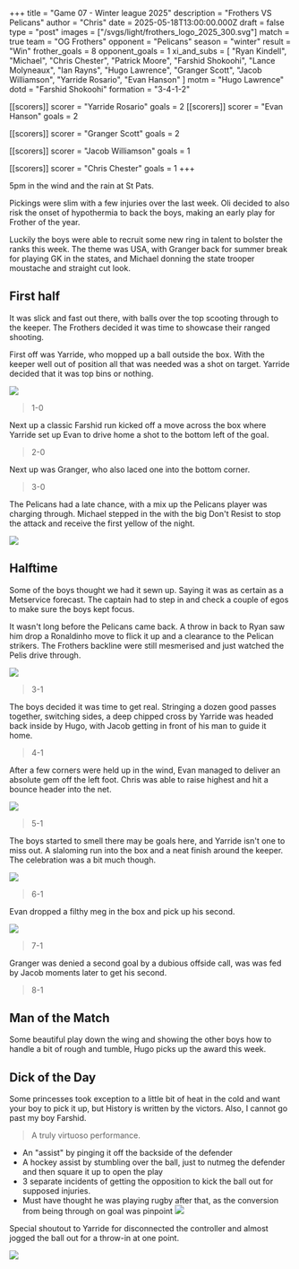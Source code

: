 +++
title = "Game 07 - Winter league 2025"
description = "Frothers VS Pelicans"
author = "Chris"
date = 2025-05-18T13:00:00.000Z
draft = false
type = "post"
images = ["/svgs/light/frothers_logo_2025_300.svg"]
match = true
team = "OG Frothers"
opponent = "Pelicans"
season = "winter"
result = "Win"
frother_goals = 8
opponent_goals = 1
xi_and_subs = [
  "Ryan Kindell",
  "Michael",
  "Chris Chester",
  "Patrick Moore",
  "Farshid Shokoohi",
  "Lance Molyneaux",
  "Ian Rayns",
  "Hugo Lawrence",
  "Granger Scott",
  "Jacob Williamson",
  "Yarride Rosario",
  "Evan Hanson"
]
motm = "Hugo Lawrence"
dotd = "Farshid Shokoohi"
formation = "3-4-1-2"

[[scorers]]
scorer = "Yarride Rosario"
goals = 2
[[scorers]]
scorer = "Evan Hanson"
goals = 2

[[scorers]]
scorer = "Granger Scott"
goals = 2

[[scorers]]
scorer = "Jacob Williamson"
goals = 1

[[scorers]]
scorer = "Chris Chester"
goals = 1
+++

5pm in the wind and the rain at St Pats.

Pickings were slim with a few injuries over the last week. Oli decided to also risk the onset of hypothermia to back the boys, making an early play for Frother of the year. 

Luckily the boys were able to recruit some new ring in talent to bolster the ranks this week. The theme was USA, with Granger back for summer break for playing GK in the states, and Michael donning the state trooper moustache and straight cut look.

## First half

It was slick and fast out there, with balls over the top scooting through to the keeper. The Frothers decided it was time to showcase their ranged shooting. 

First off was Yarride, who mopped up a ball outside the box. With the keeper well out of position all that was needed was a shot on target. Yarride decided that it was top bins or nothing. 

![](https://media1.tenor.com/m/Pep9wNw468gAAAAd/see-where-you-put-ball-top-bins.gif) 

> 1-0

Next up a classic Farshid run kicked off a move across the box where Yarride set up Evan to drive home a shot to the bottom left of the goal.

> 2-0

Next up was Granger, who also laced one into the bottom corner.

> 3-0

The Pelicans had a late chance, with a mix up the Pelicans player was charging through. Michael stepped in the with the big Don't Resist to stop the attack and receive the first yellow of the night.

![](https://media1.tenor.com/m/MaJ4iVJSY0gAAAAd/adultswim-loitersquad.gif)

## Halftime

Some of the boys thought we had it sewn up. Saying it was as certain as a Metservice forecast. The captain had to step in and check a couple of egos to make sure the boys kept focus.

It wasn't long before the Pelicans came back. A throw in back to Ryan saw him drop a Ronaldinho move to flick it up and a clearance to the Pelican strikers. The Frothers backline were still mesmerised and just watched the Pelis drive through.

![](https://media.giphy.com/media/v1.Y2lkPTc5MGI3NjExY2kwNjNuMDhja21xbmpzcDRpcGcyZDgxZDUzaXJiY3JhZXliaHhmeCZlcD12MV9naWZzX3NlYXJjaCZjdD1n/BYJwcR0EweDXa/giphy.gif)

> 3-1

The boys decided it was time to get real. Stringing a dozen good passes together, switching sides, a deep chipped cross by Yarride was headed back inside by Hugo, with Jacob getting in front of his man to guide it home.

> 4-1

After a few corners were held up in the wind, Evan managed to deliver an absolute gem off the left foot. Chris was able to raise highest and hit a bounce header into the net.

![](/ronaldo-flying-head-juventas-goal%281%29.gif)

> 5-1

The boys started to smell there may be goals here, and Yarride isn't one to miss out. A slaloming run into the box and a neat finish around the keeper. The celebration was a bit much though.

![]([https://tenor.com/bZsjd.gif](https://media1.tenor.com/m/N0-0xa7TBtUAAAAd/injury-psych.gif))

> 6-1

Evan dropped a filthy meg in the box and pick up his second.

![](https://media1.tenor.com/m/sHkbbGH-ISoAAAAd/luis-su%C3%A1rez-uruguayan-footballer.gif)

> 7-1

Granger was denied a second goal by a dubious offside call, was was fed by Jacob moments later to get his second.

> 8-1

## Man of the Match
Some beautiful play down the wing and showing the other boys how to handle a bit of rough and tumble, Hugo picks up the award this week.  


## Dick of the Day
Some princesses took exception to a little bit of heat in the cold and want your boy to pick it up, but History is written by the victors. Also, I cannot go past my boy Farshid.

> A truly virtuoso performance. 

- An "assist" by pinging it off the backside of the defender
- A hockey assist by stumbling over the ball, just to nutmeg the defender and then square it up to open the play
- 3 separate incidents of getting the opposition to kick the ball out for supposed injuries.
- Must have thought he was playing rugby after that, as the conversion from being through on goal was pinpoint
![](https://media3.giphy.com/media/v1.Y2lkPTc5MGI3NjExd2drazlncHB6OHlwY29vbDZ5aGg2YXhmb2xjZ2c0OGY3ZXRzY2ZxNiZlcD12MV9pbnRlcm5hbF9naWZfYnlfaWQmY3Q9Zw/xUPGci4tmjYytqw9qg/giphy.gif)

Special shoutout to Yarride for disconnected the controller and almost jogged the ball out for a throw-in at one point. 

![](https://media4.giphy.com/media/v1.Y2lkPTc5MGI3NjExOGl6ZmtjZTZ6ZHE5b3FzZmxrNW0yeGx4aGU1aG9oMTV6MjllcXI2eiZlcD12MV9pbnRlcm5hbF9naWZfYnlfaWQmY3Q9Zw/CumKi04Io2SOs/giphy.gif)
